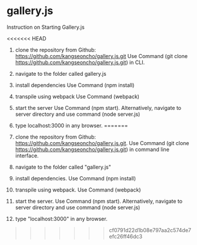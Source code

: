 # gallery.js

Instruction on Starting Gallery.js

<<<<<<< HEAD
1. clone the repository from Github: https://github.com/kangseoncho/gallery.js.git
Use Command (git clone https://github.com/kangseoncho/gallery.js.git) in CLI.

2. navigate to the folder called gallery.js

3. install dependencies
Use Command (npm install)

4. transpile using webpack
Use Command (webpack)

5. start the server
Use Command (npm start). Alternatively, navigate to server directory and use command (node server.js)

6. type localhost:3000 in any browser.
=======
1. clone the repository from Github: https://github.com/kangseoncho/gallery.js.git.
Use Command (git clone https://github.com/kangseoncho/gallery.js.git) in command line interface.

2. navigate to the folder called "gallery.js"

3. install dependencies.
Use Command (npm install)

4. transpile using webpack.
Use Command (webpack)

5. start the server.
Use Command (npm start). Alternatively, navigate to server directory and use command (node server.js)

6. type "localhost:3000" in any browser.
>>>>>>> cf0791d22d1b08e797aa2c574de7efc26ff46dc3
